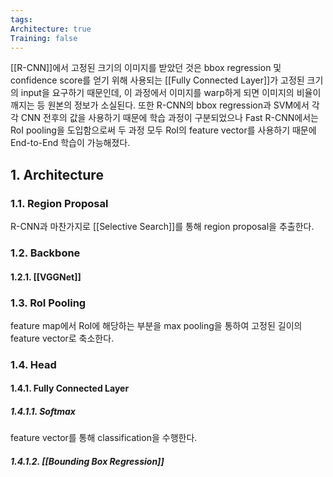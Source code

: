 ```yaml
---
tags: 
Architecture: true
Training: false
---
```

[[R-CNN]]에서 고정된 크기의 이미지를 받았던 것은 bbox regression 및 confidence score를 얻기 위해 사용되는 [[Fully Connected Layer]]가 고정된 크기의 input을 요구하기 때문인데, 이 과정에서 이미지를 warp하게 되면 이미지의 비율이 깨지는 등 원본의 정보가 소실된다. 또한 R-CNN의 bbox regression과 SVM에서 각각 CNN 전후의 값을 사용하기 때문에 학습 과정이 구분되었으나 Fast R-CNN에서는 RoI pooling을 도입함으로써 두 과정 모두 RoI의 feature vector를 사용하기 때문에 End-to-End 학습이 가능해졌다.
## 1. Architecture
### 1.1. Region Proposal
R-CNN과 마찬가지로 [[Selective Search]]를 통해 region proposal을 추출한다.
### 1.2. Backbone
#### 1.2.1. [[VGGNet]]
### 1.3. RoI Pooling
feature map에서 RoI에 해당하는 부분을 max pooling을 통하여 고정된 길이의 feature vector로 축소한다.
### 1.4. Head
#### 1.4.1. Fully Connected Layer
##### 1.4.1.1. Softmax
feature vector를 통해 classification을 수행한다.
##### 1.4.1.2. [[Bounding Box Regression]]
